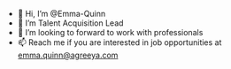 - 👋 Hi, I’m @Emma-Quinn
- 👀 I’m Talent Acquisition Lead
- 💞️ I’m looking to forward to work with professionals
- 📫 Reach me if you are interested in job opportunities at emma.quinn@agreeya.com

<!---
Emma-Quinn/Emma-Quinn is a ✨ special ✨ repository because its `README.md` (this file) appears on your GitHub profile.
You can click the Preview link to take a look at your changes.
--->
